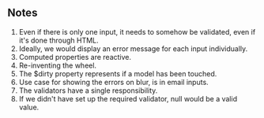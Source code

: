 ## Notes
1. Even if there is only one input, it needs to somehow be validated, even if it's done through HTML.
2. Ideally, we would display an error message for each input individually.
3. Computed properties are reactive.
4. Re-inventing the wheel.
5. The $dirty property represents if a model has been touched.
6. Use case for showing the errors on blur, is in email inputs.
7. The validators have a single responsibility.
8. If we didn't have set up the required validator, null would be a valid value.